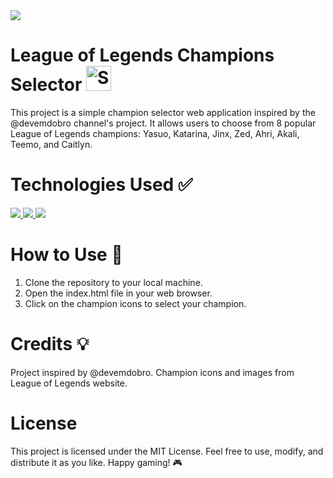<img src ="https://files.tecnoblog.net/wp-content/uploads/2019/05/league-of-legends.jpg">

# League of Legends Champions Selector <a href="https://emoji.gg/emoji/8396-square-lol"><img src="https://cdn3.emoji.gg/emojis/8396-square-lol.png" width="40px" height="40px" alt="Square_Lol"></a>

This project is a simple champion selector web application inspired by the @devemdobro channel's project. It allows users to choose from 8 popular League of Legends champions: Yasuo, Katarina, Jinx, Zed, Ahri, Akali, Teemo, and Caitlyn.

# Technologies Used ✅
<a href="https://skillicons.dev">
    <img src="https://skillicons.dev/icons?i=html" />
    <img src="https://skillicons.dev/icons?i=css" />
    <img src="https://skillicons.dev/icons?i=js" />
</a>

# How to Use 🚀 
1. Clone the repository to your local machine.
2. Open the index.html file in your web browser.
3. Click on the champion icons to select your champion.

# Credits 💡
Project inspired by @devemdobro.
Champion icons and images from League of Legends website.

# License
This project is licensed under the MIT License. Feel free to use, modify, and distribute it as you like. Happy gaming! 🎮
